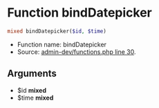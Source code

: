 Function bindDatepicker
===========================





```php
mixed bindDatepicker($id, $time)
```

* Function name: bindDatepicker
* Source: [admin-dev/functions.php line 30](https://github.com/PrestaShop/PrestaShop/blob/1.5.0.13/admin-dev/functions.php#L30).

Arguments
---------

* $id **mixed**
* $time **mixed**

